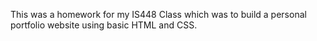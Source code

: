 This was a homework for my IS448 Class which was to build a personal portfolio website using basic HTML and CSS.
